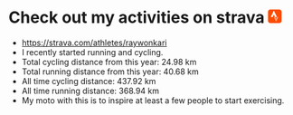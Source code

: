 # Check out my activities on strava ![logo](https://github.com/raywonkari/raywonkari/blob/master/logo/strava.png)
* https://strava.com/athletes/raywonkari
* I recently started running and cycling.
* Total cycling distance from this year: 24.98 km
* Total running distance from this year: 40.68 km
* All time cycling distance: 437.92 km
* All time running distance: 368.94 km
* My moto with this is to inspire at least a few people to start exercising.
